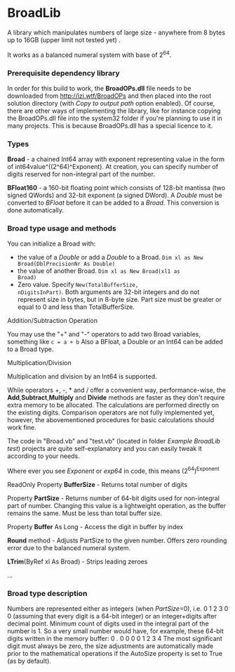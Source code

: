 # BroadLib
A library which manipulates numbers of large size - anywhere from 8 bytes up to 16GB (upper limit not tested yet) . 

It works as a balanced numeral system with base of 2<sup>64</sup>.

<h3>Prerequisite dependency library</h3>

In order for this build to work, the <b>BroadOPs.dll</b> file needs to be downloaded from http://izi.wtf/BroadOPs and then placed into the root solution directory (with <i>Copy to output path</i> option enabled).  Of course, there are other ways of implementing the library, like for instance copying the BroadOPs.dll file into the system32 folder if you're planning to use it in many projects.
This is because BroadOPs.dll has a special licence to it.

<h3>Types</h3> 

<b>Broad</b> - a chained Int64 array with exponent representing value in the form of int64value^((2^64)^Exponent).
At creation, you can specify number of digits reserved for non-integral part of the number. 

<b>BFloat160</b> - a 160-bit floating point which consists of 128-bit mantissa (two signed QWords) and 32-bit exponent (a signed DWord).
A <i>Double</i> must be converted to <i>BFloat</i> before it can be added to a <i>Broad</i>.  This conversion is done automatically.

<h3>Broad type usage and methods</h3>

You can initialize a Broad with:
- the value of a <i>Double</i> or add a <i>Double</i> to a Broad. <code>Dim xl as New Broad(DblPrecisionNr As Double)</code>
- the value of another Broad. <code>Dim xl as New Broad(xl1 as Broad)</code>
- Zero value. Specify <code>New(TotalBufferSize, nDigitsInPart)</code>. Both arguments are 32-bit integers and do not represent size in bytes, but in 8-byte size. Part size must be greater or equal to 0 and less than TotalBufferSize.

Addition/Subtraction Operation

You may use the "+" and "-" operators to add two Broad variables, something like <code>c = a + b</code>
Also a BFloat, a Double or an Int64 can be added to a Broad type.

Multiplication/Division 

Multiplication and division by an Int64 is supported.


While operators +, -, * and / offer a convenient way, performance-wise, the <b>Add</b>,<b>Subtract</b>,<b>Multiply</b> and <b>Divide</b> methods are faster as they don't require extra memory to be allocated.  The calculations are performed directly on the existing digits.
Comparison operators are not fully implemented yet, however, the abovementioned procedures for basic calculations should work fine.

The code in "Broad.vb" and "test.vb" (located in folder <i>Example BroadLib test</i>) projects are quite self-explanatory and you can easily tweak it according to your needs.

Where ever you see <i>Exponent</i> or <i>exp64</i> in code, this means (2<sup>64</sup>)<sup>Exponent</sup> 

ReadOnly Property <b>BufferSize</b> - Returns total number of digits

Property <b>PartSize</b> - Returns number of 64-bit digits used for non-integral part of number. Changing this value is a lightweight operation, as the buffer remains the same.  Must be less than total buffer size.

Property <b>Buffer</b> As Long - Access the digit in buffer by index

 <b>Round</b> method - Adjusts PartSize to the given number.  Offers zero rounding error due to the balanced numeral system.

<b>LTrim</b>(ByRef xl As Broad) - Strips leading zeroes

...

<h3>Broad type description</h3>

Numbers are represented either as integers (when <i>PartSize</I>=0), i.e. 0 1 2 3 0 0 (assuming that every digit is a 64-bit integer) or an integer+digits after decimal point. Minimum count of digits used in the integral part of the number is 1. So a very small number would have, for example, these 64-bit digits written in the memory buffer:  0 . 0 0 0 0 1 2 3 4
The most significant digit must always be zero, the size adjustments are automatically made prior to the mathematical operations if the AutoSize property is set to True (as by default).
